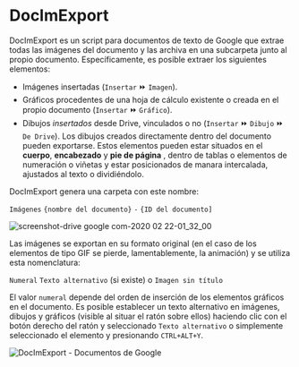 # DocImExport
DocImExport es un script para documentos de texto de Google que extrae todas las imágenes del documento y las archiva en una subcarpeta junto al propio documento. Específicamente, es posible extraer los siguientes elementos:
- Imágenes insertadas (`Insertar` ⏩ `Imagen`).
- Gráficos procedentes de una hoja de cálculo existente o creada en el propio documento (`Insertar` ⏩ `Gráfico`).
- Dibujos *insertados* desde Drive, vinculados o no (`Insertar` ⏩ `Dibujo` ⏩ `De Drive`). Los dibujos creados directamente dentro del documento pueden exportarse.
Estos elementos pueden estar situados en el **cuerpo**, **encabezado** y **pie de página** , dentro de tablas o elementos de numeración o viñetas y estar posicionados de manara intercalada, ajustados al texto o dividiéndolo.

DocImExport genera una carpeta con este nombre:

`Imágenes` `{nombre del documento}` `-` `{ID del documento]`

![screenshot-drive google com-2020 02 22-01_32_00](https://user-images.githubusercontent.com/12829262/75082309-3c24b680-5513-11ea-8f73-396b39d315c6.png)

Las imágenes se exportan en su formato original (en el caso de los elementos de tipo GIF se pierde, lamentablemente, la animación) y se utiliza esta nomenclatura:

`Numeral` `Texto alternativo` (si existe) o `Imagen sin título` 

El valor `numeral` depende del orden de inserción de los elementos gráficos en el documento. Es posible establecer un texto alternativo en imágenes, dibujos y gráficos (visible al situar el ratón sobre ellos) haciendo clic con el botón derecho del ratón y seleccionado `Texto alternativo` o simplemente seleccionado el elemento y presionando `CTRL+ALT+Y`.

![DocImExport - Documentos de Google](https://user-images.githubusercontent.com/12829262/75082576-92462980-5514-11ea-99a6-5341b03d92ac.gif)
